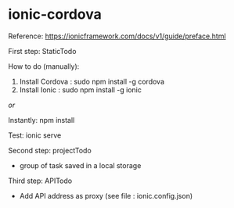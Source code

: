 # ionic-cordova

Reference: https://ionicframework.com/docs/v1/guide/preface.html

First step: StaticTodo

How to do (manually):
1. Install Cordova : sudo npm install -g cordova
2. Install Ionic : sudo npm install -g ionic

_or_

Instantly: npm install




Test: ionic serve


Second step: projectTodo
- group of task saved in a local storage


Third step: APITodo
- Add API address as proxy (see file : ionic.config.json)



